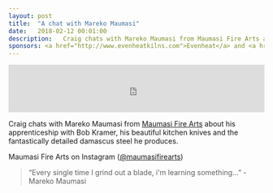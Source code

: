 ```yaml
---
layout: post
title:  "A chat with Mareko Maumasi"
date:   2018-02-12 00:01:00
description:   Craig chats with Mareko Maumasi from Maumasi Fire Arts about his apprenticeship with Bob Kramer, his beautiful kitchen knives and the fantastically detailed damascus steel he produces.
sponsors: <a href="http://www.evenheatkilns.com">Evenheat</a> and <a href="http://www.tormek.com">Tormek</a>
---
```



<iframe frameborder='0' height='94px' scrolling='no' seamless src='https://simplecast.com/e/112343?style=medium-light' width='100%'></iframe>

Craig chats with Mareko Maumasi from <a href="https://www.maumasifirearts.com">Maumasi Fire Arts</a> about his apprenticeship with Bob Kramer, his beautiful kitchen knives and the fantastically detailed damascus steel he produces.

Maumasi Fire Arts on Instagram (<a href="https://www.instagram.com/maumasifirearts/">@maumasifirearts</a>)

 


<blockquote class="largeQuote">“Every single time I grind out a blade, i'm learning something...” - Mareko Maumasi</blockquote>




